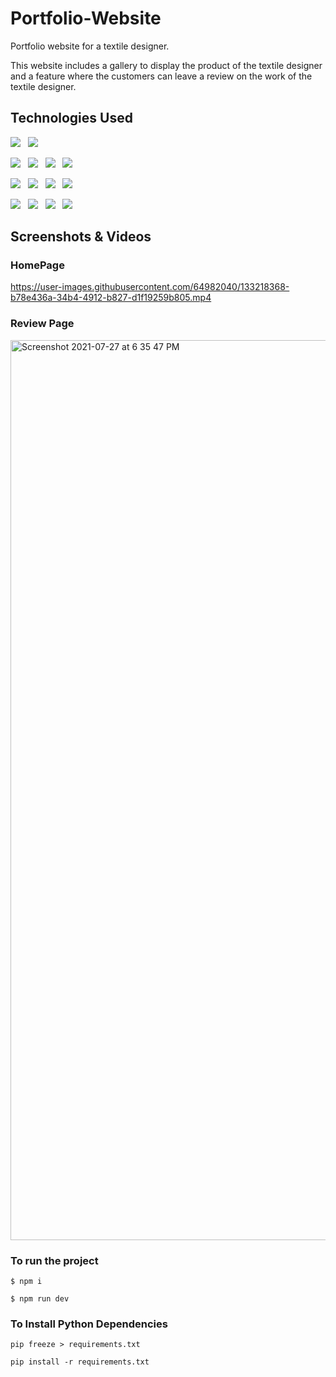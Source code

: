 # Portfolio-Website
Portfolio website for a textile designer.

This website includes a gallery to display the product of the textile designer and a feature where the customers can leave a review on the work of the textile designer. 

## Technologies Used
![](https://img.shields.io/badge/UI_Design-informational?style=for-the-badge&labelColor=3F2926&color=3F2926&logoColor=ffffff) &nbsp;
![](https://img.shields.io/badge/Figma-informational?style=for-the-badge&logo=figma&labelColor=3F2926&color=895D57&logoColor=ffffff) &nbsp;

![](https://img.shields.io/badge/FrontEnd-informational?style=for-the-badge&labelColor=3F2926&color=3F2926&logoColor=ffffff) &nbsp;
![](https://img.shields.io/badge/React-informational?style=for-the-badge&logo=react&labelColor=3F2926&color=895D57&logoColor=ffffff) &nbsp;
![](https://img.shields.io/badge/JavaScript-informational?style=for-the-badge&logo=javascript&labelColor=3F2926&color=895D57&logoColor=ffffff) &nbsp;
![](https://img.shields.io/badge/SCSS-informational?style=for-the-badge&logo=sass&labelColor=3F2926&color=895D57&logoColor=ffffff) &nbsp;

![](https://img.shields.io/badge/BackEnd-informational?style=for-the-badge&labelColor=3F2926&color=3F2926&logoColor=ffffff) &nbsp;
![](https://img.shields.io/badge/Nodejs-informational?style=for-the-badge&logo=node.js&labelColor=3F2926&color=895D57&logoColor=ffffff) &nbsp;
![](https://img.shields.io/badge/MongoDB-informational?style=for-the-badge&logo=mongodb&labelColor=3F2926&color=895D57&logoColor=ffffff) &nbsp;
![](https://img.shields.io/badge/JavaScript-informational?style=for-the-badge&logo=javascript&labelColor=3F2926&color=895D57&logoColor=ffffff) &nbsp;

![](https://img.shields.io/badge/Sentiment_Analysis-informational?style=for-the-badge&labelColor=3F2926&color=3F2926&logoColor=ffffff) &nbsp;
![](https://img.shields.io/badge/Python-informational?style=for-the-badge&logo=python&labelColor=3F2926&color=895D57&logoColor=ffffff) &nbsp;
![](https://img.shields.io/badge/TensorFLow-informational?style=for-the-badge&logo=tensorflow&labelColor=3F2926&color=895D57&logoColor=ffffff) &nbsp;
![](https://img.shields.io/badge/Anaconda-informational?style=for-the-badge&logo=anaconda&labelColor=3F2926&color=895D57&logoColor=ffffff) &nbsp;

## Screenshots & Videos
### HomePage

https://user-images.githubusercontent.com/64982040/133218368-b78e436a-34b4-4912-b827-d1f19259b805.mp4


### Review Page


<img width="1440" alt="Screenshot 2021-07-27 at 6 35 47 PM" src="https://user-images.githubusercontent.com/64982040/133215684-ca68c222-3c64-4763-86db-074889d3e1b7.png">

### To run the project 

`$ npm i`

`$ npm run dev`

### To Install Python Dependencies 
`pip freeze > requirements.txt`

`pip install -r requirements.txt`
